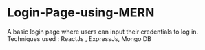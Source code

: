 # Login-Page-using-MERN
A basic login page where users can input their credentials to log in. Techniques used : ReactJs , ExpressJs, Mongo DB
